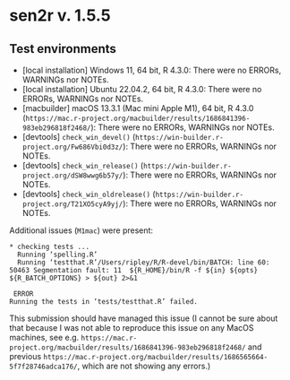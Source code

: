 # sen2r v. 1.5.5


## Test environments
* [local installation] Windows 11, 64 bit, R 4.3.0: 
  There were no ERRORs, WARNINGs nor NOTEs.
* [local installation] Ubuntu 22.04.2, 64 bit, R 4.3.0: 
  There were no ERRORs, WARNINGs nor NOTEs.
* [macbuilder] macOS 13.3.1 (Mac mini Apple M1), 64 bit, R 4.3.0
  (`https://mac.r-project.org/macbuilder/results/1686841396-983eb296818f2468/`):
  There were no ERRORs, WARNINGs nor NOTEs.
* [devtools] `check_win_devel()`
  (`https://win-builder.r-project.org/Fw686Vbi0d3z/`): 
  There were no ERRORs, WARNINGs nor NOTEs.
* [devtools] `check_win_release()`
  (`https://win-builder.r-project.org/dSW8wwg6b57y/`): 
  There were no ERRORs, WARNINGs nor NOTEs.
* [devtools] `check_win_oldrelease()`
  (`https://win-builder.r-project.org/T21XO5cyA9yj/`): 
  There were no ERRORs, WARNINGs nor NOTEs.

Additional issues (`M1mac`) were present:
```
* checking tests ...
  Running ‘spelling.R’
  Running ‘testthat.R’/Users/ripley/R/R-devel/bin/BATCH: line 60: 50463 Segmentation fault: 11  ${R_HOME}/bin/R -f ${in} ${opts} ${R_BATCH_OPTIONS} > ${out} 2>&1

 ERROR
Running the tests in ‘tests/testthat.R’ failed.
```
This submission should have managed this issue (I cannot be sure about that
because I was not able to reproduce this issue on any MacOS machines, see e.g.
`https://mac.r-project.org/macbuilder/results/1686841396-983eb296818f2468/`
and previous 
`https://mac.r-project.org/macbuilder/results/1686565664-5f7f28746adca176/`,
which are not showing any errors.)
